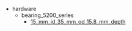 * hardware
  * bearing_5200_series
    * [15_mm_id_35_mm_od_15.8_mm_depth](hardware/bearing_5200_series/15_mm_id_35_mm_od_15.8_mm_depth)
